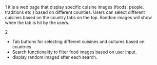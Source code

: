 1
it is a web page that display specific cuisine images (foods, people, traditions etc.) based on different counties.  Users can select different cuisines based on the country tabs on the top. Random images will show when the tab is hit by the users. 


2

- Tab buttons for selecting different cuisines and cultures based on countries.
- Search functionality to filter food images based on user input.
- display random imaged after each search. 
